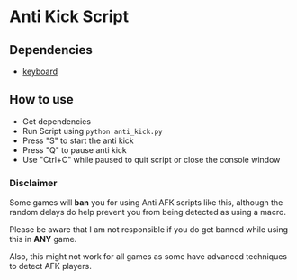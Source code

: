 # Anti Kick Script

## Dependencies
- [keyboard](https://pypi.org/project/keyboard/)

## How to use
- Get dependencies
- Run Script using `python anti_kick.py`
- Press "S" to start the anti kick
- Press "Q" to pause anti kick
- Use "Ctrl+C" while paused to quit script or close the console window

### Disclaimer

Some games will **ban** you for using Anti AFK scripts like this, although the random delays do help prevent you from being detected as using a macro. 

Please be aware that I am not responsible if you do get banned while using this in **ANY** game. 

Also, this might not work for all games as some have advanced techniques to detect AFK players.